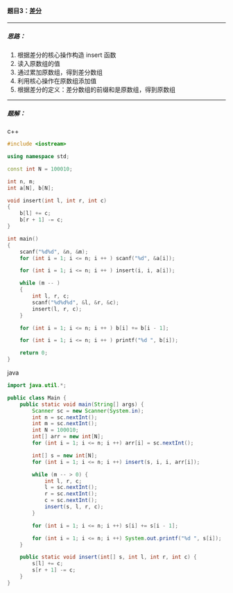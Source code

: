 #### 题目3：<a href="https://www.acwing.com/problem/content/799/">差分</a>

-------------------

##### 思路：

1. 根据差分的核心操作构造 insert 函数
2. 读入原数组的值
3. 通过累加原数组，得到差分数组
4. 利用核心操作在原数组添加值
5. 根据差分的定义：差分数组的前缀和是原数组，得到原数组

-----------------------

##### 题解：

c++

```c++
#include <iostream>

using namespace std;

const int N = 100010;

int n, m;
int a[N], b[N];

void insert(int l, int r, int c)
{
    b[l] += c;
    b[r + 1] -= c;
}

int main()
{
    scanf("%d%d", &n, &m);
    for (int i = 1; i <= n; i ++ ) scanf("%d", &a[i]);

    for (int i = 1; i <= n; i ++ ) insert(i, i, a[i]);

    while (m -- )
    {
        int l, r, c;
        scanf("%d%d%d", &l, &r, &c);
        insert(l, r, c);
    }

    for (int i = 1; i <= n; i ++ ) b[i] += b[i - 1];

    for (int i = 1; i <= n; i ++ ) printf("%d ", b[i]);

    return 0;
}
```

java

```java
import java.util.*;

public class Main {
    public static void main(String[] args) {
        Scanner sc = new Scanner(System.in);
        int n = sc.nextInt();
        int m = sc.nextInt();
        int N = 100010;
        int[] arr = new int[N];
        for (int i = 1; i <= n; i ++) arr[i] = sc.nextInt();

        int[] s = new int[N];
        for (int i = 1; i <= n; i ++) insert(s, i, i, arr[i]);

        while (m -- > 0) {
            int l, r, c;
            l = sc.nextInt();
            r = sc.nextInt();
            c = sc.nextInt();
            insert(s, l, r, c);
        }

        for (int i = 1; i <= n; i ++) s[i] += s[i - 1];

        for (int i = 1; i <= n; i ++) System.out.printf("%d ", s[i]);
    }

    public static void insert(int[] s, int l, int r, int c) {
        s[l] += c;
        s[r + 1] -= c;
    }
}
```

